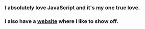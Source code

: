 ### I absolutely love JavaScript and it's my one true love. 
### I also have a [website](https://musabhassan.com) where I like to show off.
